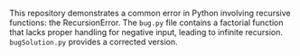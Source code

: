 This repository demonstrates a common error in Python involving recursive functions: the RecursionError.  The `bug.py` file contains a factorial function that lacks proper handling for negative input, leading to infinite recursion.  `bugSolution.py` provides a corrected version.